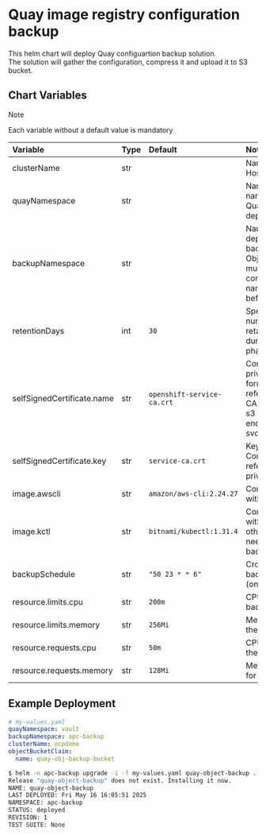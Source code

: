 # Quay image registry configuration backup

This helm chart will deploy Quay configuartion backup solution.  
The solution will gather the configuration, compress it and upload it to S3 bucket.  

## Chart Variables

> [!NOTE]  
> Each variable without a default value is mandatory  

|Variable                         | Type | Default                         |  Notes |
|:---                             |:---  |:---                             |:---    |
| clusterName                     | str  |                                 | Name of the Hosted Cluster |
| quayNamespace                   | str  |                                 | Name of the namespace where Quay registry is deployed. |
| backupNamespace                 | str  |                                 | Namespace for deploying the backup job. ObjectBucketClaim must be configured in this namespace beforehand. |
| retentionDays                   | int  | `30`                            | Specifies the number of days to retain old backups during the cleanup phase. |
| selfSignedCertificate.name      | str  | `openshift-service-ca.crt`      | ConfigMap with private CA in pem format. Set this to reference private CA for accessing s3 storage endpoint via local svc url |
| selfSignedCertificate.key       | str  | `service-ca.crt`                | Key name in the ConfigMap that references the private CA file. |
| image.awscli                    | str  | `amazon/aws-cli:2.24.27`                       | Container image with `aws` cli tool |
| image.kctl                      | str  | `bitnami/kubectl:1.31.4`  | Container image with `kubectl` and other tooling needed fot the backup. |
| backupSchedule                  | str  | `"50 23 * * 6"`                   | Cron notation for  backup schedule (once per week). |
| resource.limits.cpu             | str  | `200m`                           | CPU limits for the backup job. |
| resource.limits.memory          | str  | `256Mi`                           | Memory limits for the backup job. |
| resource.requests.cpu           | str  | `50m`                           | CPU requests for the backup job. |
| resource.requests.memory        | str  | `128Mi`                           | Memory requests for the backup job. |  

## Example Deployment
```yaml
# my-values.yaml
quayNamespace: vault
backupNamespace: apc-backup
clusterName: ocpdemo
objectBucketClaim:
  name: quay-obj-backup-bucket
```

```sh
$ helm -n apc-backup upgrade -i -f my-values.yaml quay-object-backup .  
Release "quay-object-backup" does not exist. Installing it now.
NAME: quay-object-backup
LAST DEPLOYED: Fri May 16 16:05:51 2025
NAMESPACE: apc-backup
STATUS: deployed
REVISION: 1
TEST SUITE: None
```